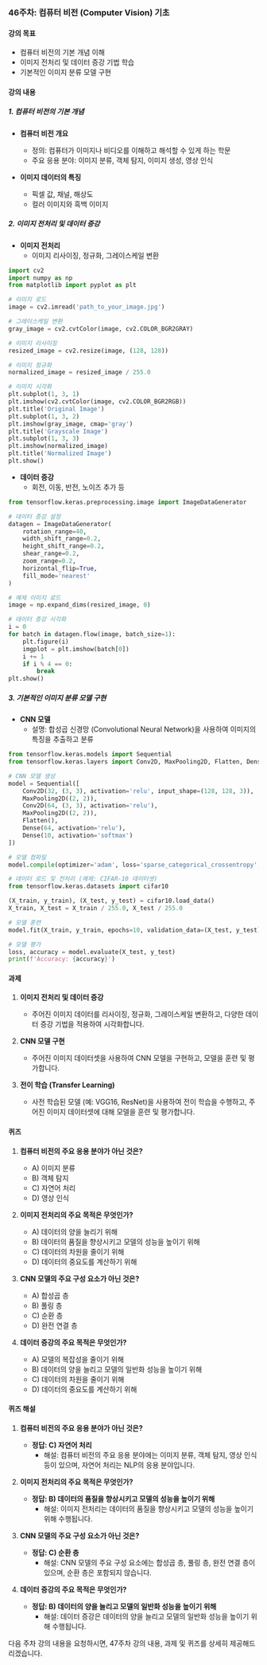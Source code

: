 ### 46주차: 컴퓨터 비전 (Computer Vision) 기초

#### 강의 목표
- 컴퓨터 비전의 기본 개념 이해
- 이미지 전처리 및 데이터 증강 기법 학습
- 기본적인 이미지 분류 모델 구현

#### 강의 내용

##### 1. 컴퓨터 비전의 기본 개념
- **컴퓨터 비전 개요**
  - 정의: 컴퓨터가 이미지나 비디오를 이해하고 해석할 수 있게 하는 학문
  - 주요 응용 분야: 이미지 분류, 객체 탐지, 이미지 생성, 영상 인식

- **이미지 데이터의 특징**
  - 픽셀 값, 채널, 해상도
  - 컬러 이미지와 흑백 이미지

##### 2. 이미지 전처리 및 데이터 증강
- **이미지 전처리**
  - 이미지 리사이징, 정규화, 그레이스케일 변환

```python
import cv2
import numpy as np
from matplotlib import pyplot as plt

# 이미지 로드
image = cv2.imread('path_to_your_image.jpg')

# 그레이스케일 변환
gray_image = cv2.cvtColor(image, cv2.COLOR_BGR2GRAY)

# 이미지 리사이징
resized_image = cv2.resize(image, (128, 128))

# 이미지 정규화
normalized_image = resized_image / 255.0

# 이미지 시각화
plt.subplot(1, 3, 1)
plt.imshow(cv2.cvtColor(image, cv2.COLOR_BGR2RGB))
plt.title('Original Image')
plt.subplot(1, 3, 2)
plt.imshow(gray_image, cmap='gray')
plt.title('Grayscale Image')
plt.subplot(1, 3, 3)
plt.imshow(normalized_image)
plt.title('Normalized Image')
plt.show()
```

- **데이터 증강**
  - 회전, 이동, 반전, 노이즈 추가 등

```python
from tensorflow.keras.preprocessing.image import ImageDataGenerator

# 데이터 증강 설정
datagen = ImageDataGenerator(
    rotation_range=40,
    width_shift_range=0.2,
    height_shift_range=0.2,
    shear_range=0.2,
    zoom_range=0.2,
    horizontal_flip=True,
    fill_mode='nearest'
)

# 예제 이미지 로드
image = np.expand_dims(resized_image, 0)

# 데이터 증강 시각화
i = 0
for batch in datagen.flow(image, batch_size=1):
    plt.figure(i)
    imgplot = plt.imshow(batch[0])
    i += 1
    if i % 4 == 0:
        break
plt.show()
```

##### 3. 기본적인 이미지 분류 모델 구현
- **CNN 모델**
  - 설명: 합성곱 신경망 (Convolutional Neural Network)을 사용하여 이미지의 특징을 추출하고 분류

```python
from tensorflow.keras.models import Sequential
from tensorflow.keras.layers import Conv2D, MaxPooling2D, Flatten, Dense

# CNN 모델 생성
model = Sequential([
    Conv2D(32, (3, 3), activation='relu', input_shape=(128, 128, 3)),
    MaxPooling2D((2, 2)),
    Conv2D(64, (3, 3), activation='relu'),
    MaxPooling2D((2, 2)),
    Flatten(),
    Dense(64, activation='relu'),
    Dense(10, activation='softmax')
])

# 모델 컴파일
model.compile(optimizer='adam', loss='sparse_categorical_crossentropy', metrics=['accuracy'])

# 데이터 로드 및 전처리 (예제: CIFAR-10 데이터셋)
from tensorflow.keras.datasets import cifar10

(X_train, y_train), (X_test, y_test) = cifar10.load_data()
X_train, X_test = X_train / 255.0, X_test / 255.0

# 모델 훈련
model.fit(X_train, y_train, epochs=10, validation_data=(X_test, y_test))

# 모델 평가
loss, accuracy = model.evaluate(X_test, y_test)
print(f'Accuracy: {accuracy}')
```

#### 과제

1. **이미지 전처리 및 데이터 증강**
   - 주어진 이미지 데이터를 리사이징, 정규화, 그레이스케일 변환하고, 다양한 데이터 증강 기법을 적용하여 시각화합니다.

2. **CNN 모델 구현**
   - 주어진 이미지 데이터셋을 사용하여 CNN 모델을 구현하고, 모델을 훈련 및 평가합니다.

3. **전이 학습 (Transfer Learning)**
   - 사전 학습된 모델 (예: VGG16, ResNet)을 사용하여 전이 학습을 수행하고, 주어진 이미지 데이터셋에 대해 모델을 훈련 및 평가합니다.

#### 퀴즈

1. **컴퓨터 비전의 주요 응용 분야가 아닌 것은?**
   - A) 이미지 분류
   - B) 객체 탐지
   - C) 자연어 처리
   - D) 영상 인식

2. **이미지 전처리의 주요 목적은 무엇인가?**
   - A) 데이터의 양을 늘리기 위해
   - B) 데이터의 품질을 향상시키고 모델의 성능을 높이기 위해
   - C) 데이터의 차원을 줄이기 위해
   - D) 데이터의 중요도를 계산하기 위해

3. **CNN 모델의 주요 구성 요소가 아닌 것은?**
   - A) 합성곱 층
   - B) 풀링 층
   - C) 순환 층
   - D) 완전 연결 층

4. **데이터 증강의 주요 목적은 무엇인가?**
   - A) 모델의 복잡성을 줄이기 위해
   - B) 데이터의 양을 늘리고 모델의 일반화 성능을 높이기 위해
   - C) 데이터의 차원을 줄이기 위해
   - D) 데이터의 중요도를 계산하기 위해

#### 퀴즈 해설

1. **컴퓨터 비전의 주요 응용 분야가 아닌 것은?**
   - **정답: C) 자연어 처리**
     - 해설: 컴퓨터 비전의 주요 응용 분야에는 이미지 분류, 객체 탐지, 영상 인식 등이 있으며, 자연어 처리는 NLP의 응용 분야입니다.

2. **이미지 전처리의 주요 목적은 무엇인가?**
   - **정답: B) 데이터의 품질을 향상시키고 모델의 성능을 높이기 위해**
     - 해설: 이미지 전처리는 데이터의 품질을 향상시키고 모델의 성능을 높이기 위해 수행됩니다.

3. **CNN 모델의 주요 구성 요소가 아닌 것은?**
   - **정답: C) 순환 층**
     - 해설: CNN 모델의 주요 구성 요소에는 합성곱 층, 풀링 층, 완전 연결 층이 있으며, 순환 층은 포함되지 않습니다.

4. **데이터 증강의 주요 목적은 무엇인가?**
   - **정답: B) 데이터의 양을 늘리고 모델의 일반화 성능을 높이기 위해**
     - 해설: 데이터 증강은 데이터의 양을 늘리고 모델의 일반화 성능을 높이기 위해 수행됩니다.

다음 주차 강의 내용을 요청하시면, 47주차 강의 내용, 과제 및 퀴즈를 상세히 제공해드리겠습니다.